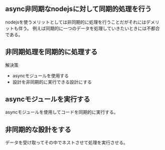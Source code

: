 async非同期なnodejsに対して同期的処理を行う
---
nodejsを使うメリットとしては非同期的に処理を行うことだがそれにはデメリットも伴う。
例えば同期的に一つのデータを処理していきたいときには不都合である。

非同期処理を同期的に処理する
---
解決策
+ asyncモジュールを使用する
+ 設計を非同期的に実行できる設計にする

asyncモジュールを実行する
---
asyncモジュールを使用してコードを同期的に実行する。

非同期的な設計をする
---
データを受け取ってその中でネストさせて処理を実行させる。
